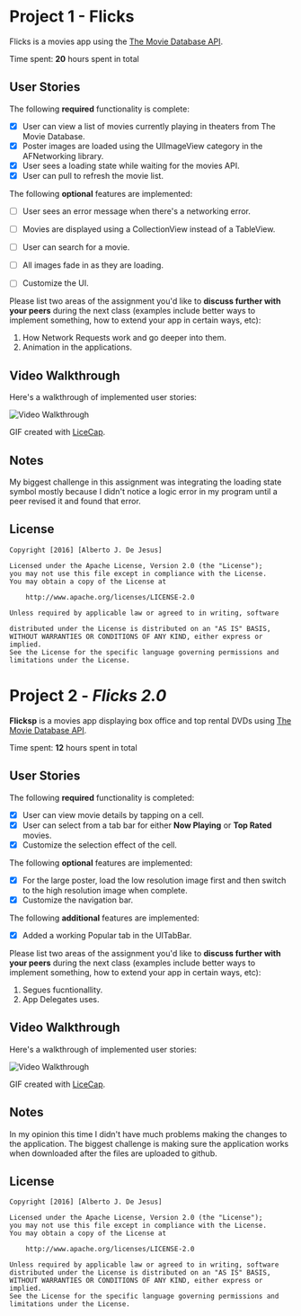 # Project 1 - Flicks

Flicks is a movies app using the [The Movie Database API](http://docs.themoviedb.apiary.io/#).

Time spent: **20** hours spent in total

## User Stories

The following **required** functionality is complete:

- [x] User can view a list of movies currently playing in theaters from The Movie Database.
- [x] Poster images are loaded using the UIImageView category in the AFNetworking library.
- [x] User sees a loading state while waiting for the movies API.
- [x] User can pull to refresh the movie list.

The following **optional** features are implemented:

- [ ] User sees an error message when there's a networking error.
- [ ] Movies are displayed using a CollectionView instead of a TableView.
- [ ] User can search for a movie.
- [ ] All images fade in as they are loading.
- [ ] Customize the UI.


Please list two areas of the assignment you'd like to **discuss further with your peers** during the next class (examples include better ways to implement something, how to extend your app in certain ways, etc):
1. How Network Requests work and go deeper into them. 
2. Animation in the applications.

## Video Walkthrough 

Here's a walkthrough of implemented user stories:

<img src='http://i.imgur.com/YCUuOjG.gif' title='Video Walkthrough' width='' alt='Video Walkthrough' />

GIF created with [LiceCap](http://www.cockos.com/licecap/).

## Notes

My biggest challenge in this assignment was integrating the loading state symbol mostly because I didn't notice a logic error in my program until a peer revised it and found that error.

## License

    Copyright [2016] [Alberto J. De Jesus]

    Licensed under the Apache License, Version 2.0 (the "License");
    you may not use this file except in compliance with the License.
    You may obtain a copy of the License at

        http://www.apache.org/licenses/LICENSE-2.0

    Unless required by applicable law or agreed to in writing, software

    distributed under the License is distributed on an "AS IS" BASIS,
    WITHOUT WARRANTIES OR CONDITIONS OF ANY KIND, either express or implied.
    See the License for the specific language governing permissions and
    limitations under the License.

# Project 2 - *Flicks 2.0*

**Flicksp** is a movies app displaying box office and top rental DVDs using [The Movie Database API](http://docs.themoviedb.apiary.io/#).

Time spent: **12** hours spent in total

## User Stories

The following **required** functionality is completed:

- [x] User can view movie details by tapping on a cell.
- [x] User can select from a tab bar for either **Now Playing** or **Top Rated** movies.
- [x] Customize the selection effect of the cell.

The following **optional** features are implemented:

- [x] For the large poster, load the low resolution image first and then switch to the high resolution image when complete.
- [x] Customize the navigation bar.

The following **additional** features are implemented:

- [x] Added a working Popular tab in the UITabBar.

Please list two areas of the assignment you'd like to **discuss further with your peers** during the next class (examples include better ways to implement something, how to extend your app in certain ways, etc):

1. Segues fucntionallity.
2. App Delegates uses.

## Video Walkthrough 

Here's a walkthrough of implemented user stories:

<img src='http://i.imgur.com/vwEIvaI.gif' title='Video Walkthrough' width='' alt='Video Walkthrough' />

GIF created with [LiceCap](http://www.cockos.com/licecap/).

## Notes

In my opinion this time I didn't have much problems making the changes to the application. The biggest challenge is making sure the application works when downloaded after the files are uploaded to github.

## License

    Copyright [2016] [Alberto J. De Jesus]

    Licensed under the Apache License, Version 2.0 (the "License");
    you may not use this file except in compliance with the License.
    You may obtain a copy of the License at

        http://www.apache.org/licenses/LICENSE-2.0

    Unless required by applicable law or agreed to in writing, software
    distributed under the License is distributed on an "AS IS" BASIS,
    WITHOUT WARRANTIES OR CONDITIONS OF ANY KIND, either express or implied.
    See the License for the specific language governing permissions and
    limitations under the License.
